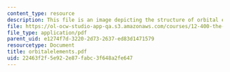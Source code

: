 ```yaml
---
content_type: resource
description: This file is an image depicting the structure of orbital elements.
file: https://ol-ocw-studio-app-qa.s3.amazonaws.com/courses/12-400-the-solar-system-spring-2006/22463f2f5e922e87fabc3f648a2fe647_orbitalelements.pdf
file_type: application/pdf
parent_uid: e1274f7d-3220-2d73-2637-ed83d1471579
resourcetype: Document
title: orbitalelements.pdf
uid: 22463f2f-5e92-2e87-fabc-3f648a2fe647
---
```

